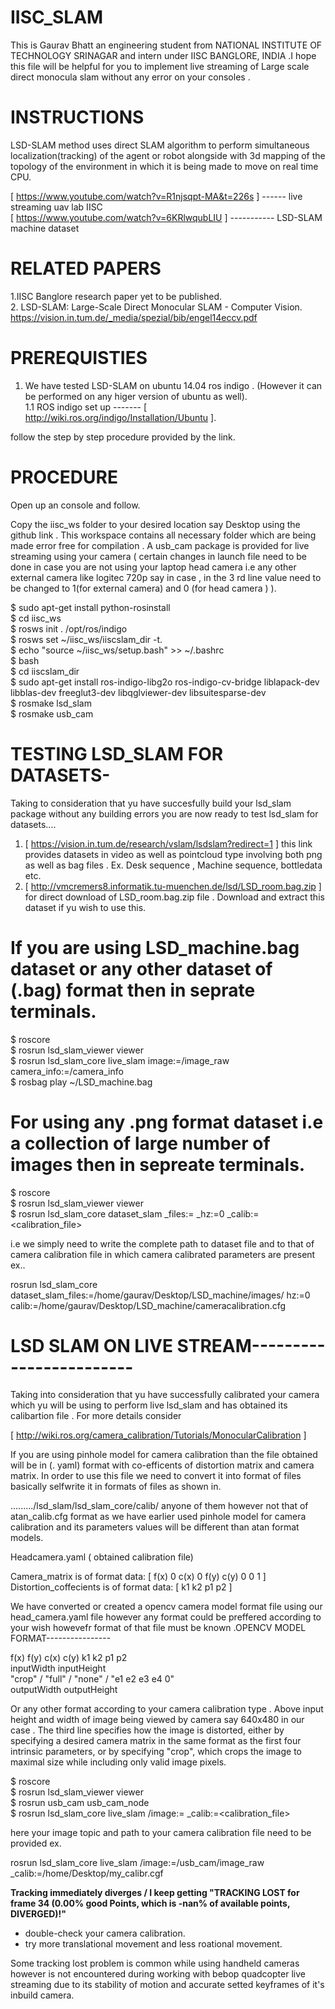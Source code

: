 # IISC_SLAM

This is Gaurav Bhatt an engineering student from NATIONAL INSTITUTE OF TECHNOLOGY SRINAGAR and intern under IISC BANGLORE, INDIA .I hope this file will be helpful for you to implement live streaming of Large scale direct monocula
slam without any error on your consoles .

# INSTRUCTIONS 

LSD-SLAM method uses direct SLAM algorithm to perform simultaneous localization(tracking) of
the agent or robot alongside with 3d mapping of the topology of the environment in which it is
being made to move on real time CPU.

[ https://www.youtube.com/watch?v=R1njsqpt-MA&t=226s ] ------ live streaming uav lab IISC  
[ https://www.youtube.com/watch?v=6KRlwqubLIU ] ----------- LSD-SLAM machine dataset  

 # RELATED PAPERS  

1.IISC Banglore research paper yet to be published.  
2. LSD-SLAM: Large-Scale Direct Monocular SLAM - Computer Vision.  
https://vision.in.tum.de/_media/spezial/bib/engel14eccv.pdf

 # PREREQUISTIES  

1. We have tested LSD-SLAM on ubuntu 14.04 ros indigo . (However it can be performed on any
higer version of ubuntu as well).    
1.1 ROS indigo set up ------- [ http://wiki.ros.org/indigo/Installation/Ubuntu ].  

follow the step by step procedure provided by the link.   

 # PROCEDURE

Open up an console and follow.
  
Copy the iisc_ws folder to your desired location say Desktop using the github link . This
workspace contains all necessary folder which are being made error free for compilation . A
usb_cam package is provided for live streaming using your camera ( certain changes in launch file
need to be done in case you are not using your laptop head camera i.e any other external camera like
logitec 720p say in case , in the 3 rd line value need to be changed to 1(for external camera) and 0
(for head camera ) ).

$ sudo apt-get install python-rosinstall  
$ cd iisc_ws  
$ rosws init . /opt/ros/indigo  
$ rosws set ~/iisc_ws/iiscslam_dir -t.  
$ echo "source ~/iisc_ws/setup.bash" >> ~/.bashrc   
$ bash  
$ cd iiscslam_dir  
$ sudo apt-get install ros-indigo-libg2o ros-indigo-cv-bridge liblapack-dev libblas-dev freeglut3-dev libqglviewer-dev libsuitesparse-dev    
$ rosmake lsd_slam   
$ rosmake usb_cam   

 # TESTING LSD_SLAM FOR DATASETS-

Taking to consideration that yu have succesfully build your lsd_slam package without any building
errors you are now ready to test lsd_slam for datasets....

1. [ https://vision.in.tum.de/research/vslam/lsdslam?redirect=1 ] this link provides datasets in
video as well as pointcloud type involving both png as well as bag files . Ex. Desk sequence ,
Machine sequence, bottledata etc.  
2. [ http://vmcremers8.informatik.tu-muenchen.de/lsd/LSD_room.bag.zip ] for direct download of
LSD_room.bag.zip file . Download and extract this dataset if yu wish to use this.  
  
# If you are using LSD_machine.bag dataset or any other dataset of (.bag) format then in seprate terminals.

$ roscore  
$ rosrun lsd_slam_viewer viewer  
$ rosrun lsd_slam_core live_slam image:=/image_raw camera_info:=/camera_info  
$ rosbag play ~/LSD_machine.bag  

# For using any .png format dataset i.e a collection of large number of images then in sepreate terminals.

$ roscore  
$ rosrun lsd_slam_viewer viewer  
$ rosrun lsd_slam_core dataset_slam _files:=<files> _hz:=0 _calib:=<calibration_file>  
 
i.e we simply need to write the complete path to dataset file and to that of camera calibration file in which camera calibrated parameters are present ex..   

rosrun lsd_slam_core dataset_slam_files:=/home/gaurav/Desktop/LSD_machine/images/ hz:=0 calib:=/home/gaurav/Desktop/LSD_machine/cameracalibration.cfg  

 # LSD SLAM ON LIVE STREAM------------------------
 
Taking into consideration that yu have successfully calibrated your camera which yu will be using
to perform live lsd_slam and has obtained its calibartion file . For more details consider

[ http://wiki.ros.org/camera_calibration/Tutorials/MonocularCalibration ]    
  
If you are using pinhole model for camera calibration than the file obtained will be in (. yaml)
format with co-efficents of distortion matrix and camera matrix. In order to use this file we need to
convert it into format of files basically selfwrite it in formats of files as shown in.  
  
........./lsd_slam/lsd_slam_core/calib/ anyone of them however not that of atan_calib.cfg format as
we have earlier used pinhole model for camera calibration and its parameters values will be
different than atan format models.  

Headcamera.yaml ( obtained calibration file)  
  
Camera_matrix is of format                      data:     [ f(x) 0 c(x) 0 f(y) c(y) 0 0 1 ]   
Distortion_coffecients is of format             data:     [ k1 k2 p1 p2 ]  
  
We have converted or created a opencv camera model format file using our head_camera.yaml file
however any format could be preffered according to your wish howevefr format of that file must be
known .OPENCV MODEL FORMAT----------------

f(x) f(y) c(x) c(y) k1 k2 p1 p2   
inputWidth inputHeight  
"crop" / "full" / "none" / "e1 e2 e3 e4 0"   
outputWidth outputHeight     
  
Or any other format according to your camera calibration type . Above input height and width of
image being viewed by camera say 640x480 in our case . The third line specifies how the image is
distorted, either by specifying a desired camera matrix in the same format as the first four intrinsic
parameters, or by specifying "crop", which crops the image to maximal size while including only
valid image pixels.  

$ roscore  
$ rosrun lsd_slam_viewer viewer  
$ rosrun usb_cam usb_cam_node  
$ rosrun lsd_slam_core live_slam /image:=<yourstreamtopic> _calib:=<calibration_file>  
 
here your image topic and path to your camera calibration file need to be provided ex.

rosrun lsd_slam_core live_slam /image:=/usb_cam/image_raw
_calib:=/home/Desktop/my_calibr.cgf

**Tracking immediately diverges / I keep getting "TRACKING LOST for frame 34 (0.00% good
Points, which is -nan% of available points, DIVERGED)!"**

- double-check your camera calibration.   
- try more translational movement and less roational movement.  

Some tracking lost problem is common while using handheld cameras however is not encountered
during working with bebop quadcopter live streaming due to its stability of motion and accurate
setted keyframes of it's inbuild camera.  
